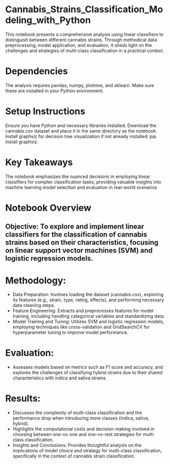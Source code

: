 # Cannabis_Strains_Classification_Modeling_with_Python
This notebook presents a comprehensive analysis using linear classifiers to distinguish between different cannabis strains. Through methodical data preprocessing, model application, and evaluation, it sheds light on the challenges and strategies of multi-class classification in a practical context.

# Dependencies
The analysis requires pandas, numpy, plotnine, and sklearn. Make sure these are installed in your Python environment.

# Setup Instructions
Ensure you have Python and necessary libraries installed.
Download the cannabis.csv dataset and place it in the same directory as the notebook.
Install graphviz for decision tree visualization if not already installed: pip install graphviz.

# Key Takeaways
The notebook emphasizes the nuanced decisions in employing linear classifiers for complex classification tasks, providing valuable insights into machine learning model selection and evaluation in real-world scenarios

# Notebook Overview
## Objective: To explore and implement linear classifiers for the classification of cannabis strains based on their characteristics, focusing on linear support vector machines (SVM) and logistic regression models.

# Methodology:
- Data Preparation: Involves loading the dataset (cannabis.csv), exploring its features (e.g., strain, type, rating, effects), and performing necessary data cleaning steps.
- Feature Engineering: Extracts and preprocesses features for model training, including handling categorical variables and standardizing data.
- Model Training and Tuning: Utilizes SVM and logistic regression models, employing techniques like cross-validation and GridSearchCV for hyperparameter tuning to improve model performance.

# Evaluation:
- Assesses models based on metrics such as F1 score and accuracy, and explores the challenges of classifying hybrid strains due to their shared characteristics with indica and sativa strains.

# Results:
- Discusses the complexity of multi-class classification and the performance drop when introducing more classes (indica, sativa, hybrid).
- Highlights the computational costs and decision-making involved in choosing between one-vs-one and one-vs-rest strategies for multi-class classification.
- Insights and Conclusions: Provides thoughtful analysis on the implications of model choice and strategy for multi-class classification, specifically in the context of cannabis strain classification.
